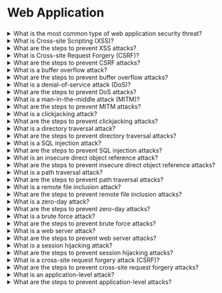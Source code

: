 # Web Application

###

<details>

<summary>What is the most common type of web application security threat?</summary>

The most common type of web application security threat is SQL injection.

</details>

<details>

<summary>What is Cross-site Scripting (XSS)?</summary>

Cross-site scripting (XSS) is a type of security vulnerability that allows an attacker to inject malicious code into a web application.

</details>

<details>

<summary>What are the steps to prevent XSS attacks?</summary>

The steps to prevent XSS attacks include input validation, output encoding, and context-sensitive output escaping.

</details>


<details>
  <summary>What is Cross-site Request Forgery (CSRF)?</summary>

Cross-site request forgery (CSRF) is a type of attack that tricks a user into making an unintended request to a web application.
</details>

<details>


<summary>What are the steps to prevent CSRF attacks?</summary>

The steps to prevent CSRF attacks include using a secret token, validating the HTTP request method, and using a CAPTCHA.
</details>


<details>
<summary>What is a buffer overflow attack?</summary>

A buffer overflow attack is a type of attack that occurs when an attacker sends more data than a web application can handle, causing the application to crash or become vulnerable to further exploits.
</details>


<details>
<summary>What are the steps to prevent buffer overflow attacks?</summary>

The steps to prevent buffer overflow attacks include input validation, output encoding, and avoiding insecure programming techniques.
</details>


<details>
<summary>What is a denial-of-service attack (DoS)?</summary>

A denial-of-service attack (DoS) is a type of attack that prevents users from accessing a web application by flooding it with requests.
</details>


<details>
<summary>What are the steps to prevent DoS attacks?</summary>

The steps to prevent DoS attacks include rate limiting, request filtering, and using a web application firewall (WAF).
</details>


<details>
<summary>What is a man-in-the-middle attack (MITM)?</summary>

A man-in-the-middle attack (MITM) is a type of attack that allows an attacker to intercept and modify data sent between two parties.
</details>

<details>
<summary>What are the steps to prevent MITM attacks?</summary>

The steps to prevent MITM attacks include using a secure protocol such as HTTPS, implementing certificate pinning, and using a public key infrastructure (PKI).
</details>

<details>
<summary>What is a clickjacking attack?&#x20;</summary>

A clickjacking attack is a type of attack that tricks a user into clicking on a hidden link or button on a web page.
</details>

<details>
<summary>What are the steps to prevent clickjacking attacks?&#x20;</summary>

The steps to prevent clickjacking attacks include using the X-Frame-Options header, implementing content security policy (CSP), and using framebusting techniques.
</details>

<details>
<summary>What is a directory traversal attack?&#x20;</summary>

A directory traversal attack is a type of attack that allows an attacker to access restricted directories and files on a web server.
</details>

<details>
<summary>What are the steps to prevent directory traversal attacks?</summary>

<summary>The steps to prevent directory traversal attacks include input validation, output encoding, and using an access control list (ACL).<summary>
</details>

<details>
<summary>What is a SQL injection attack?</summary>

A SQL injection attack is a type of attack that allows an attacker to execute malicious SQL commands on a database.
</details>

<details>
<summary>What are the steps to prevent SQL injection attacks?</summary>

The steps to prevent SQL injection attacks include input validation, output encoding, and using parameterized queries.

</details>
  


<details>

<summary>What is an insecure direct object reference attack?</summary>

An insecure direct object reference attack is a type of attack that allows an attacker to access restricted objects on a web application.

</details> 
  
  
<details>

<summary>What are the steps to prevent insecure direct object reference attacks?</summary>

The steps to prevent insecure direct object reference attacks include input validation, output encoding, and using access control lists (ACLs).

</details>
  
  
<details>

<summary>What is a path traversal attack?</summary>

A path traversal attack is a type of attack that allows an attacker to access restricted files and directories on a web server.

</details>  
  
 
<details>

<summary>What are the steps to prevent path traversal attacks?</summary>

The steps to prevent path traversal attacks include input validation, output encoding, and using an access control list (ACL).

</details>
  
  
<details>

<summary>What is a remote file inclusion attack?</summary>

A remote file inclusion attack is a type of attack that allows an attacker to inject malicious code into a web application.

</details>  
  
  
<details>

<summary>What are the steps to prevent remote file inclusion attacks?</summary>

The steps to prevent remote file inclusion attacks include input validation, output encoding, and using a whitelist of file types.

</details>  

  
<details>

<summary>What is a zero-day attack?</summary>

A zero-day attack is a type of attack that exploits a previously unknown vulnerability in a web application.

</details>  
  
  

  
<details>

<summary>What are the steps to prevent zero-day attacks?</summary>

The steps to prevent zero-day attacks include patching vulnerabilities, using a web application firewall (WAF), and monitoring system logs.

</details>  
  
  
<details>

<summary>What is a brute force attack?</summary>

A brute force attack is a type of attack that attempts to guess passwords or encryption keys by trying every possible combination.

</details>  
  
  
<details>

<summary>What are the steps to prevent brute force attacks?</summary>

The steps to prevent brute force attacks include using strong passwords, implementing two-factor authentication, and using a web application firewall (WAF).

</details>  
  
  
<details>

<summary>What is a web server attack?</summary>

A web server attack is a type of attack that targets the web server hosting a web application.

</details>  
  
  
  
<details>

<summary>What are the steps to prevent web server attacks?</summary>

The steps to prevent web server attacks include hardening the server, keeping software up-to-date, and using a web application firewall (WAF).

</details>  
  
  
  
<details>

<summary>What is a session hijacking attack?</summary>

A session hijacking attack is a type of attack that allows an attacker to take control of a user’s session.

</details>  

  
<details>  

<summary>What are the steps to prevent session hijacking attacks?</summary>

The steps to prevent session hijacking attacks include using secure protocols such as HTTPS, regenerating the session ID, and using two-factor authentication.

</details>  
  
  
<details>

<summary>What is a cross-site request forgery attack (CSRF)?</summary>

A cross-site request forgery attack (CSRF) is a type of attack that tricks a user into making an unintended request to a web application.

  </details>
  
<details>

<summary>What are the steps to prevent cross-site request forgery attacks?</summary>

The steps to prevent cross-site request forgery attacks include using a secret token, validating the HTTP request method, and using a CAPTCHA.

</details>
  
  
<details>

<summary>What is an application-level attack?</summary>

An application-level attack is a type of attack that targets the application logic of a web application.

</details>
  
<details>

<summary>What are the steps to prevent application-level attacks?</summary>

The steps to prevent application-level attacks include input validation, output encoding, and using a web application firewall (WAF).

</details>
  
